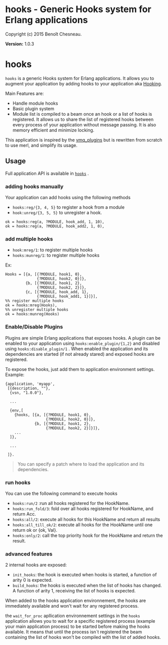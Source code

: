 

# hooks - Generic Hooks system for Erlang applications #

Copyright (c) 2015 Benoît Chesneau.

__Version:__ 1.0.3

# hooks

`hooks` is a generic Hooks system for Erlang applications. It allows you to
augment your application by adding hooks to your application aka
[Hooking](https://en.wikipedia.org/wiki/Hooking).

Main Features are:

- Handle module hooks
- Basic plugin system
- Module list is compiled to a beam once an hook or a list of hooks is registered. It allows us to share the list of registered hooks between every process of your application without message passing. It is also memory efficient and minimize locking.

This application is inspired by the [vmq_plugins](https://github.com/erlio/vmq_plugin) but is rewritten from scratch to use merl, and simplify its usage.

## Usage

Full application API is available in [`hooks`](http://github.com/barrel-db/hooks/blob/master/doc/hooks.md) .

### adding hooks manually

Your application can add hooks using the following methods

- `hooks:reg/{3, 4, 5}` to register a hook from a module
- `hook:unreg/{3, 5, 5}` to unregister a hook.

```
ok = hooks:reg(a, ?MODULE, hook_add, 1, 10),
ok = hooks:reg(a, ?MODULE, hook_add2, 1, 0),
```

### add multiple hooks

- `hook:mreg/1`: to register multiple hooks
- `hooks:munreg/1`: to register multiple hooks

Ex:

```
Hooks = [{a, [{?MODULE, hook1, 0},
              {?MODULE, hook2, 0}]},
         {b, [{?MODULE, hook1, 2},
              {?MODULE, hook2, 2}]},
         {c, [{?MODULE, hook_add, 1},
              {?MODULE, hook_add1, 1}]}],
%% register multiple hooks
ok = hooks:mreg(Hooks),
%% unregister multiple hooks
ok = hooks:munreg(Hooks)
```

### Enable/Disable Plugins

Plugins are simple Erlang applications that exposes hooks. A plugin can be enabled to your application using `hooks:enable_plugin/{1,2}` and disabled using `hooks:disable_plugin/1` . When enabled the application and its dependencies are started (if not already stared) and exposed hooks are registered.

To expose the hooks,  just add them to application environment settings. Example:

```
{application, 'myapp',
 [{description, ""},
  {vsn, "1.0.0"},

  ...

  {env,[
    {hooks, [{a, [{?MODULE, hook1, 0},
                  {?MODULE, hook2, 0}]},
             {b, [{?MODULE, hook1, 2},
                  {?MODULE, hook2, 2}]}]},
    ...
  ]},

  ...

 ]}.
```

> You can specify a patch where to load the application and its dependencies.

### run hooks

You can use the following command to execute hooks

- `hooks:run/2` :run all hooks registered for the HookName.
- `hooks:run_fold/3`: fold over all hooks registered for HookName, and return Acc.
- `hooks:all/2`: execute all hooks for this HookName and return all results
- `hooks:all_till_ok/2`: execute all hooks for the HookName until one return ok or {ok, Val}.
- `hooks:only/2`: call the top priority hook for the HookName and return the result.

### advanced features

2 internal hooks are exposed:

- `init_hooks`: the hook is executed when hooks is started, a function of arity 0 is expected.
- `build_hooks`: the hooks is executed when the list of hooks has changed. A function of arity 1, receiving the list of hooks is expected.

When added to the hooks application environnement, the hooks are immediately available and won't wait for any registered process.

the `wait_for_proc` apllication environnement settings in the `hooks` application allows you to wait for a specific registered process (example your main application process) to be started before making the hooks available. It means that until the process isn`t registered the beam containing the list of hooks won't be compiled with the list of added hooks.

